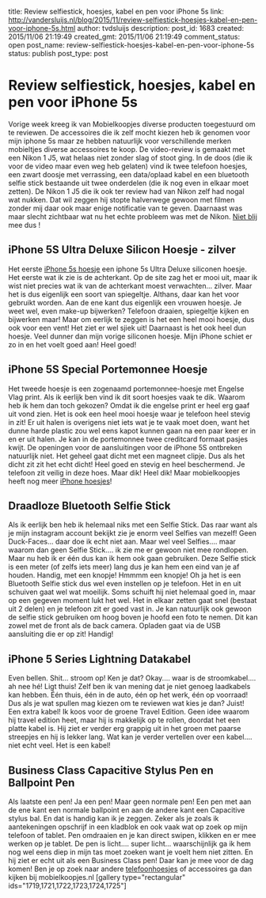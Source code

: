 title: Review selfiestick, hoesjes, kabel en pen voor iPhone 5s
link: http://vandersluijs.nl/blog/2015/11/review-selfiestick-hoesjes-kabel-en-pen-voor-iphone-5s.html
author: tvdsluijs
description: 
post_id: 1683
created: 2015/11/06 21:19:49
created_gmt: 2015/11/06 21:19:49
comment_status: open
post_name: review-selfiestick-hoesjes-kabel-en-pen-voor-iphone-5s
status: publish
post_type: post

# Review selfiestick, hoesjes, kabel en pen voor iPhone 5s

Vorige week kreeg ik van Mobielkoopjes diverse producten toegestuurd om te reviewen. De accessoires die ik zelf mocht kiezen heb ik genomen voor mijn iphone 5s maar ze hebben natuurlijk voor verschillende merken mobieltjes diverse accessoires te koop. De video-review is gemaakt met een Nikon 1 J5, wat helaas niet zonder slag of stoot ging. In de doos (die ik voor de video maar even weg heb gelaten) vind ik twee telefoon hoesjes, een zwart doosje met verrassing, een data/oplaad kabel en een bluetooth selfie stick bestaande uit twee onderdelen (die ik nog even in elkaar moet zetten). De Nikon 1 J5 die ik ook ter review had van Nikon zelf had nogal wat nukken. Dat wil zeggen hij stopte halverwege gewoon met filmen zonder mij daar ook maar enige notificatie van te geven. Daarnaast was maar slecht zichtbaar wat nu het echte probleem was met de Nikon. [Niet blij](/blog/2015/11/nikon-1-j5-review-overtuigt-niet-echt.html) mee dus ! 

## iPhone 5S Ultra Deluxe Silicon Hoesje - zilver

Het eerste [iPhone 5s hoesje](http://mobielkoopjes.nl/apple/iphone-5s) een iphone 5s Ultra Deluxe siliconen hoesje. Het eerste wat ik zie is de achterkant. Op de site zag het er mooi uit, maar ik wist niet precies wat ik van de achterkant moest verwachten... zilver. Maar het is dus eigenlijk een soort van spiegeltje. Althans, daar kan het voor gebruikt worden. Aan de ene kant dus eigenlijk een vrouwen hoesje. Je weet wel, even make-up bijwerken? Telefoon draaien, spiegeltje kijken en bijwerken maar! Maar om eerlijk te zeggen is het een heel mooi hoesje, dus ook voor een vent! Het ziet er wel sjiek uit! Daarnaast is het ook heel dun hoesje. Veel dunner dan mijn vorige siliconen hoesje. Mijn iPhone schiet er zo in en het voelt goed aan! Heel goed! 

## iPhone 5S Special Portemonnee Hoesje

Het tweede hoesje is een zogenaamd portemonnee-hoesje met Engelse Vlag print. Als ik eerlijk ben vind ik dit soort hoesjes vaak te dik. Waarom heb ik hem dan toch gekozen? Omdat ik die engelse print er heel erg gaaf uit vond zien. Het is ook een heel mooi hoesje waar je telefoon heel stevig in zit! Er uit halen is overigens niet iets wat je te vaak moet doen, want het dunne harde plastic zou wel eens kapot kunnen gaan na een paar keer er in en er uit halen. Je kan in de portemonnee twee creditcard formaat pasjes kwijt. De openingen voor de aansluitingen voor de iPhone 5S ontbreken natuurlijk niet. Het geheel gaat dicht met een magneet clipje. Dus als het dicht zit zit het echt dicht! Heel goed en stevig en heel beschermend. Je telefoon zit veilig in deze hoes. Maar dik! Heel dik! Maar mobielkoopjes heeft nog meer [iPhone hoesjes](http://mobielkoopjes.nl/apple)! 

## Draadloze Bluetooth Selfie Stick

Als ik eerlijk ben heb ik helemaal niks met een Selfie Stick. Das raar want als je mijn instagram account bekijkt zie je enorm veel Selfies van mezelf! Geen Duck-Faces... daar doe ik echt niet aan. Maar wel veel Selfies.... maar waarom dan geen Selfie Stick.... ik zie me er gewoon niet mee rondlopen. Maar nu heb ik er één dus kan ik hem ook gaan gebruiken. Deze Selfie stick is een meter (of zelfs iets meer) lang dus je kan hem een eind van je af houden. Handig, met een knopje! Hmmmm een knopje! Oh ja het is een Bluetooth Selfie stick dus wel even instellen op je telefoon. Het in en uit schuiven gaat wel wat moeilijk. Soms schuift hij niet helemaal goed in, maar op een gegeven moment lukt het wel. Het in elkaar zetten gaat snel (bestaat uit 2 delen) en je telefoon zit er goed vast in. Je kan natuurlijk ook gewoon de selfie stick gebruiken om hoog boven je hoofd een foto te nemen. Dit kan zowel met de front als de back camera. Opladen gaat via de USB aansluiting die er op zit! Handig! 

## iPhone 5 Series Lightning Datakabel

Even bellen. Shit... stroom op! Ken je dat? Okay.... waar is de stroomkabel.... ah nee hé! Ligt thuis! Zelf ben ik van mening dat je niet genoeg laadkabels kan hebben. Één thuis, één in de auto, één op het werk, één op voorraad! Dus als je wat spullen mag kiezen om te reviewen wat kies je dan? Juist! Een extra kabel! Ik koos voor de groene Travel Edition. Geen idee waarom hij travel edition heet, maar hij is makkelijk op te rollen, doordat het een platte kabel is. Hij ziet er verder erg grappig uit in het groen met paarse streepjes en hij is lekker lang. Wat kan je verder vertellen over een kabel.... niet echt veel. Het is een kabel! 

## Business Class Capacitive Stylus Pen en Ballpoint Pen

Als laatste een pen! Ja een pen! Maar geen normale pen! Een pen met aan de ene kant een normale ballpoint en aan de andere kant een Capacitive stylus bal. En dat is handig kan ik je zeggen. Zeker als je zoals ik aantekeningen opschrijf in een kladblok en ook vaak wat op zoek op mijn telefoon of tablet. Pen omdraaien en je kan direct swipen, klikken en er mee werken op je tablet. De pen is licht.... super licht... waarschijnlijk ga ik hem nog wel eens diep in mijn tas moet zoeken want je voelt hem niet zitten. En hij ziet er echt uit als een Business Class pen! Daar kan je mee voor de dag komen! Ben je op zoek naar andere [telefoonhoesjes](http://mobielkoopjes.nl/) of accessoires ga dan kijken bij mobielkoopjes.nl [gallery type="rectangular" ids="1719,1721,1722,1723,1724,1725"]